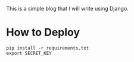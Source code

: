This is a simple blog that I will write using Django.

# How to Deploy

```console
pip install -r requirements.txt
export SECRET_KEY
```
